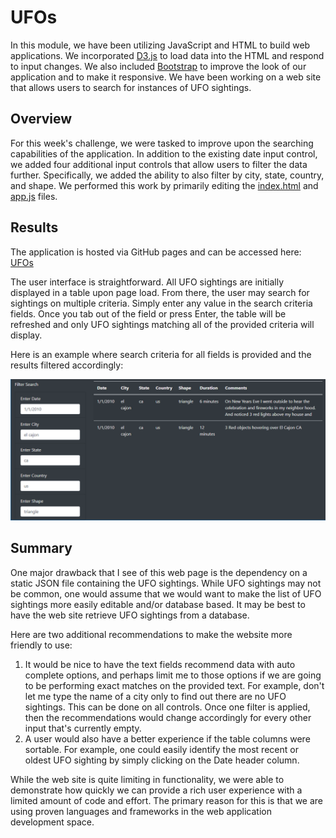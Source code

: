 # UFOs
In this module, we have been utilizing JavaScript and HTML to build web applications. We incorporated [D3.js](https://d3js.org/) to load data into the HTML and respond to input changes. We also included [Bootstrap](https://getbootstrap.com/) to improve the look of our application and to make it responsive. We have been working on a web site that allows users to search for instances of UFO sightings.

## Overview
For this week's challenge, we were tasked to improve upon the searching capabilities of the application. In addition to the existing date input control, we added four additional input controls that allow users to filter the data further. Specifically, we added the ability to also filter by city, state, country, and shape. We performed this work by primarily editing the [index.html](index.html) and [app.js](static/js/app.js) files.

## Results
The application is hosted via GitHub pages and can be accessed here: [UFOs](https://haldud.github.io/ufos/)

The user interface is straightforward. All UFO sightings are initially displayed in a table upon page load. From there, the user may search for sightings on multiple criteria. Simply enter any value in the search criteria fields. Once you tab out of the field or press Enter, the table will be refreshed and only UFO sightings matching all of the provided criteria will display.

Here is an example where search criteria for all fields is provided and the results filtered accordingly:

![Search Example](searchExample.png)

## Summary
One major drawback that I see of this web page is the dependency on a static JSON file containing the UFO sightings. While UFO sightings may not be common, one would assume that we would want to make the list of UFO sightings more easily editable and/or database based. It may be best to have the web site retrieve UFO sightings from a database.

Here are two additional recommendations to make the website more friendly to use:
1. It would be nice to have the text fields recommend data with auto complete options, and perhaps limit me to those options if we are going to be performing exact matches on the provided text. For example, don't let me type the name of a city only to find out there are no UFO sightings. This can be done on all controls. Once one filter is applied, then the recommendations would change accordingly for every other input that's currently empty.
2. A user would also have a better experience if the table columns were sortable. For example, one could easily identify the most recent or oldest UFO sighting by simply clicking on the Date header column.

While the web site is quite limiting in functionality, we were able to demonstrate how quickly we can provide a rich user experience with a limited amount of code and effort. The primary reason for this is that we are using proven languages and frameworks in the web application development space.
